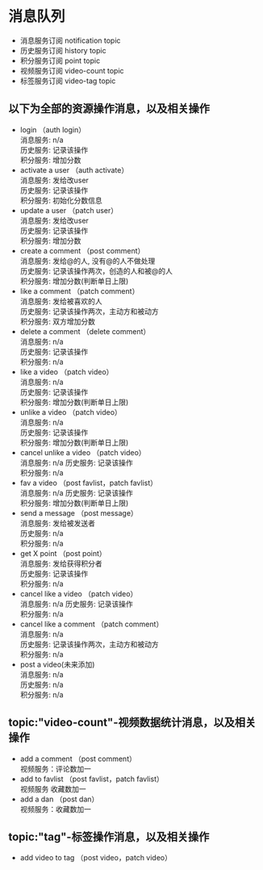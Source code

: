 # 消息队列
- 消息服务订阅 notification topic  
- 历史服务订阅 history topic
- 积分服务订阅 point topic
- 视频服务订阅 video-count topic
- 标签服务订阅 video-tag topic
## 以下为全部的资源操作消息，以及相关操作
- login  （auth login）  
消息服务: n/a  
历史服务: 记录该操作  
积分服务: 增加分数  
- activate a user （auth activate）  
消息服务: 发给改user  
历史服务: 记录该操作  
积分服务: 初始化分数信息  
- update a user  （patch user）  
消息服务: 发给改user  
历史服务: 记录该操作  
积分服务: 增加分数  
- create a comment  （post comment）  
消息服务: 发给@的人, 没有@的人不做处理  
历史服务: 记录该操作两次，创造的人和被@的人  
积分服务: 增加分数(判断单日上限)  
- like a comment  （patch comment）  
消息服务: 发给被喜欢的人  
历史服务: 记录该操作两次，主动方和被动方  
积分服务: 双方增加分数  
- delete a comment   （delete comment）  
消息服务: n/a  
历史服务: 记录该操作  
积分服务: n/a  
- like a video  （patch video）  
消息服务: n/a   
历史服务: 记录该操作  
积分服务: 增加分数(判断单日上限)
- unlike a video  （patch video）  
消息服务: n/a  
历史服务: 记录该操作   
积分服务: 增加分数(判断单日上限) 
- cancel unlike a video  （patch video）    
消息服务: n/a 
历史服务: 记录该操作  
积分服务: n/a   
- fav a video  （post favlist，patch favlist）    
消息服务: n/a 
历史服务: 记录该操作  
积分服务: 增加分数(判断单日上限)  
- send a message  （post message）  
消息服务: 发给被发送者   
历史服务: n/a  
积分服务: n/a
- get X point  （post point）  
消息服务: 发给获得积分者   
历史服务: 记录该操作  
积分服务: n/a  
- cancel like a video  （patch video）  
消息服务: n/a 
历史服务: 记录该操作  
积分服务: n/a   
- cancel like a comment  （patch comment）  
消息服务: n/a  
历史服务: 记录该操作两次，主动方和被动方  
积分服务: n/a  
- post a video(未来添加)   
消息服务: n/a   
历史服务: n/a  
积分服务: n/a  
## topic:"video-count"-视频数据统计消息，以及相关操作
- add a comment （post comment）   
视频服务：评论数加一
- add to favlist  （post favlist，patch favlist）  
视频服务  收藏数加一
- add a dan  （post dan）  
视频服务：收藏数加一
## topic:"tag"-标签操作消息，以及相关操作
- add video to tag （post video，patch video） 
